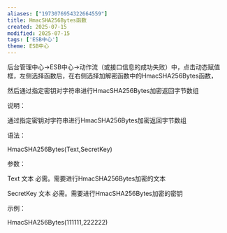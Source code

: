 ```yaml
---
aliases: ["1973076954322664559"]
title: HmacSHA256Bytes函数
created: 2025-07-15
modified: 2025-07-15
tags: ['ESB中心']
theme: ESB中心
---
```


后台管理中心->ESB中心->动作流（或接口信息的成功失败）中，点击动态赋值框，左侧选择函数后，在右侧选择加解密函数中的HmacSHA256Bytes函数，

然后通过指定密钥对字符串进行HmacSHA256Bytes加密返回字节数组

说明：

通过指定密钥对字符串进行HmacSHA256Bytes加密返回字节数组

语法：

HmacSHA256Bytes(Text,SecretKey)

参数：

Text 文本 必需。需要进行HmacSHA256Bytes加密的文本

SecretKey 文本 必需。需要进行HmacSHA256Bytes加密的密钥

示例：

HmacSHA256Bytes(111111,222222)